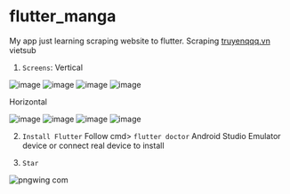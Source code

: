 # flutter_manga
My app just learning scraping website to flutter.
Scraping [truyenqqq.vn](https://truyenqqq.vn/) vietsub

1. ```Screens```:
Vertical

![image](https://github.com/aip-dat/flutter_manga/assets/92807376/479ecb1f-6547-4f89-9365-0191cfb03602)
![image](https://github.com/aip-dat/flutter_manga/assets/92807376/2ceed6d9-9f40-4e1f-8094-f709149061cc)
![image](https://github.com/aip-dat/flutter_manga/assets/92807376/7e884a14-9150-4ab2-b1a8-35f977d672c4)
![image](https://github.com/aip-dat/flutter_manga/assets/92807376/a2ea1899-8c36-4311-b4bc-55494803b91e)

Horizontal

![image](https://github.com/aip-dat/flutter_manga/assets/92807376/fe3b0975-b33b-4718-a2fe-d1d285a8a332)
![image](https://github.com/aip-dat/flutter_manga/assets/92807376/b9c1601b-2932-447a-8d5d-57575857c0f0)
![image](https://github.com/aip-dat/flutter_manga/assets/92807376/e8acd03b-7baa-4089-8da8-e0e428022a95)
![image](https://github.com/aip-dat/flutter_manga/assets/92807376/8a19be35-592d-4e7d-bbda-7b71c490318d)

2. ```Install Flutter```
   Follow cmd> ```flutter doctor```
   Android Studio Emulator device or connect real device to install

3. ```Star```
   
  ![pngwing com](https://github.com/aip-dat/flutter_manga/assets/92807376/b194a7e4-8696-4bed-b840-70e3edd669b1)

